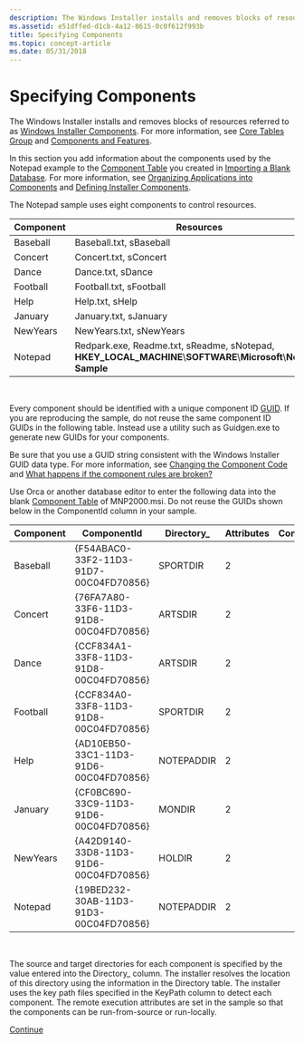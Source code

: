```yaml
---
description: The Windows Installer installs and removes blocks of resources referred to as Windows Installer Components. For more information, see Core Tables Group and Components and Features.
ms.assetid: e51dffed-d1cb-4a12-8615-0c0f612f993b
title: Specifying Components
ms.topic: concept-article
ms.date: 05/31/2018
---
```


# Specifying Components

The Windows Installer installs and removes blocks of resources referred to as [Windows Installer Components](windows-installer-components.md). For more information, see [Core Tables Group](core-tables-group.md) and [Components and Features](components-and-features.md).

In this section you add information about the components used by the Notepad example to the [Component Table](component-table.md) you created in [Importing a Blank Database](importing-a-blank-database.md). For more information, see [Organizing Applications into Components](organizing-applications-into-components.md) and [Defining Installer Components](defining-installer-components.md).

The Notepad sample uses eight components to control resources.



| Component | Resources                                                                                                             |
|-----------|-----------------------------------------------------------------------------------------------------------------------|
| Baseball  | Baseball.txt, sBaseball                                                                                               |
| Concert   | Concert.txt, sConcert                                                                                                 |
| Dance     | Dance.txt, sDance                                                                                                     |
| Football  | Football.txt, sFootball                                                                                               |
| Help      | Help.txt, sHelp                                                                                                       |
| January   | January.txt, sJanuary                                                                                                 |
| NewYears  | NewYears.txt, sNewYears                                                                                               |
| Notepad   | Redpark.exe, Readme.txt, sReadme, sNotepad, **HKEY\_LOCAL\_MACHINE**\\**SOFTWARE**\\**Microsoft**\\**Notepad Sample** |



 

Every component should be identified with a unique component ID [GUID](guid.md). If you are reproducing the sample, do not reuse the same component ID GUIDs in the following table. Instead use a utility such as Guidgen.exe to generate new GUIDs for your components.

Be sure that you use a GUID string consistent with the Windows Installer GUID data type. For more information, see [Changing the Component Code](changing-the-component-code.md) and [What happens if the component rules are broken?](what-happens-if-the-component-rules-are-broken.md)

Use Orca or another database editor to enter the following data into the blank [Component Table](component-table.md) of MNP2000.msi. Do not reuse the GUIDs shown below in the ComponentId column in your sample.



| Component | ComponentId                            | Directory\_ | Attributes | Condition | Keypath      |
|-----------|----------------------------------------|-------------|------------|-----------|--------------|
| Baseball  | {F54ABAC0-33F2-11D3-91D7-00C04FD70856} | SPORTDIR    | 2          |           | Baseball.txt |
| Concert   | {76FA7A80-33F6-11D3-91D8-00C04FD70856} | ARTSDIR     | 2          |           | Concert.txt  |
| Dance     | {CCF834A1-33F8-11D3-91D8-00C04FD70856} | ARTSDIR     | 2          |           | Dance.txt    |
| Football  | {CCF834A0-33F8-11D3-91D8-00C04FD70856} | SPORTDIR    | 2          |           | Football.txt |
| Help      | {AD10EB50-33C1-11D3-91D6-00C04FD70856} | NOTEPADDIR  | 2          |           | Help.txt     |
| January   | {CF0BC690-33C9-11D3-91D6-00C04FD70856} | MONDIR      | 2          |           | January.txt  |
| NewYears  | {A42D9140-33D8-11D3-91D6-00C04FD70856} | HOLDIR      | 2          |           | NewYears.txt |
| Notepad   | {19BED232-30AB-11D3-91D3-00C04FD70856} | NOTEPADDIR  | 2          |           | Redpark.exe  |



 

The source and target directories for each component is specified by the value entered into the Directory\_ column. The installer resolves the location of this directory using the information in the Directory table. The installer uses the key path files specified in the KeyPath column to detect each component. The remote execution attributes are set in the sample so that the components can be run-from-source or run-locally.

[Continue](specifying-files-and-file-attributes.md)

 

 



